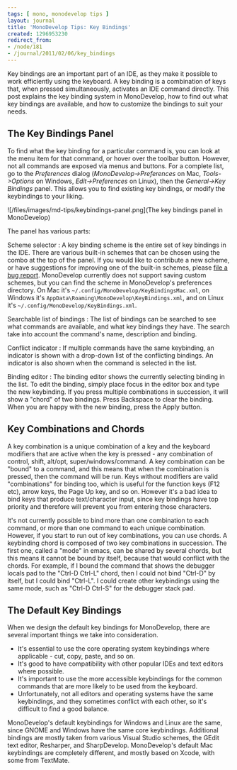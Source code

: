 ```yaml
---
tags: [ mono, monodevelop tips ]
layout: journal
title: 'MonoDevelop Tips: Key Bindings'
created: 1296953230
redirect_from:
- /node/181
- /journal/2011/02/06/key_bindings
---
```

Key bindings are an important part of an IDE, as they make it possible to work
efficiently using the keyboard. A key binding is a combination of keys that,
when pressed simultaneously, activates an IDE command directly. This post
explains the key binding system in MonoDevelop, how to find out what key
bindings are available, and how to customize the bindings to suit your
needs.<!--break-->

## The Key Bindings Panel

To find what the key binding for a particular command is, you can look at the
menu item for that command, or hover over the toolbar button. However, not all
commands are exposed via menus and buttons. For a complete list, go to the
*Preferences* dialog (_MonoDevelop->Preferences_ on Mac, _Tools->Options_ on
Windows, _Edit->Preferences_ on Linux), then the _General->Key Bindings_ panel.
This allows you to find existing key bindings, or modify the keybindings to your
liking.

![/files/images/md-tips/keybindings-panel.png](The key bindings panel in MonoDevelop)

The panel has various parts:

Scheme selector
: A key binding scheme is the entire set of key bindings in the IDE. There are
  various built-in schemes that can be chosen using the combo at the top of the
  panel. If you would like to contribute a new scheme, or have suggestions for
  improving one of the built-in schemes, please
  [file a bug report](http://monodevelop.com/Developers/Reporting_Bugs).
  MonoDevelop currently does not support saving custom schemes, but you can find
  the scheme in MonoDevelop's preferences directory. On Mac it's
  `~/.config/MonoDevelop/KeyBindingsMac.xml`, on Windows it's
  `AppData\Roaming\MonoDevelop\KeyBindings.xml`, and on Linux it's
  `~/.config/MonoDevelop/KeyBindings.xml`.

Searchable list of bindings
: The list of bindings can be searched to see what commands are available, and
  what key bindings they have. The search take into account the command's name,
  description and binding.

Conflict indicator
: If multiple commands have the same keybinding, an indicator is shown with
  a drop-down list of the conflicting bindings. An indicator is also shown when
  the command is selected in the list.

Binding editor
: The binding editor shows the currently selecting binding in the list. To edit
  the binding, simply place focus in the editor box and type the new keybinding.
  If you press multiple combinations in succession, it will show a "chord" of
  two bindings. Press Backspace to clear the binding. When you are happy with the
  new binding, press the Apply button.

## Key Combinations and Chords

A key combination is a unique combination of a key and the keyboard modifiers
that are active when the key is pressed - any combination of control, shift,
alt/opt, super/windows/command. A key combination can be "bound" to a command,
and this means that when the combination is pressed, then the command will be
run. Keys without modifiers are valid "combinations" for binding too, which is
useful for the function keys (F12 etc), arrow keys, the Page Up key, and so on.
However it's a bad idea to bind keys that produce text/character input, since
key bindings have top priority and therefore will prevent you from entering
those characters.

It's not currently possible to bind more than one combination to each command,
or more than one command to each unique combination. However, if you start to
run out of key combinations, you can use chords. A keybinding chord is composed
of two key combinations in succession. The first one, called a "mode" in emacs,
can be shared by several chords, but this means it cannot be bound by itself,
because that would conflict with the chords. For example, if I bound the command
that shows the debugger locals pad to the "Ctrl-D Ctrl-L" chord, then I could
not bind "Ctrl-D" by itself, but I could bind "Ctrl-L".  I could create other
keybindings using the same mode, such as "Ctrl-D Ctrl-S" for the debugger stack
pad.

## The Default Key Bindings

When we design the default key bindings for MonoDevelop, there are several
important things we take into consideration.

* It's essential to use the core operating system keybindings where applicable -
  cut, copy, paste, and so on.
* It's good to have compatibility with other popular IDEs and text editors where
  possible.
* It's important to use the more accessible keybindings for the common commands
  that are more likely to be used from the keyboard.
* Unfortunately, not all editors and operating systems have the same
  keybindings, and they sometimes conflict with each other, so it's difficult to
  find a good balance.

MonoDevelop's default keybindings for Windows and Linux are the same, since
GNOME and Windows have the same core keybindings. Additional bindings are mostly
taken from various Visual Studio schemes, the GEdit text editor, Resharper, and
SharpDevelop. MonoDevelop's default Mac keybindings are completely different,
and mostly based on Xcode, with some from TextMate.
